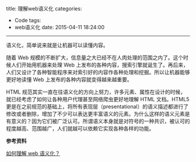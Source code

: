 title: 理解web语义化
categories:
  - Code
tags:
  - web语义化
date: 2015-04-11 18:24:00
---

语义化，简单说来就是让机器可以读懂内容。

随着 Web 规模的不断扩大，信息量之大已经不在人肉处理的范围之内了。这个时候人们开始用机器来处理 Web 上发布的各种内容，搜索引擎就诞生了。再后来，人们又设计了各种智能程序来对索引好的内容作各种处理和挖掘。所以让机器能够更好地读懂 Web 上发布的各种内容就变得越来越重要。

HTML 规范其实一直在往语义化的方向上努力，许多元素、属性在设计的时候，就已经考虑了如何让各种用户代理甚至网络爬虫更好地理解 HTML 文档。HTML5 更是在之前规范的基础上，将所有表现层（presentational）的语义描述都进行了修改或者删除，增加了不少可以表达更丰富语义的元素。为什么这样的语义元素是有意义的？因为它们被广泛认可。所谓语义本身就是对符号的一种共识，被认可的程度越高、范围越广，人们就越可以依赖它实现各种各样的功能。

**参考资料**

[如何理解 web 语义化？](http://www.zhihu.com/question/20455165)